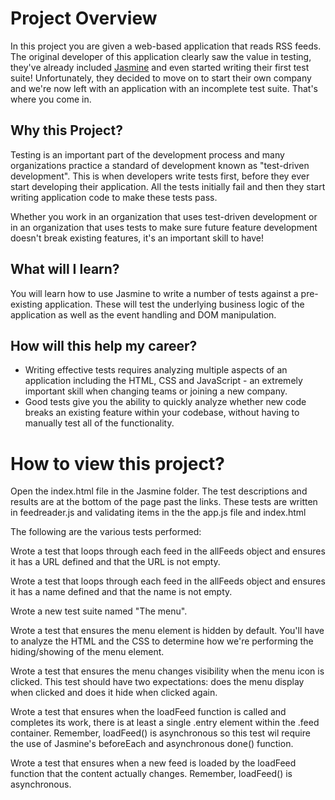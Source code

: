 # Project Overview

In this project you are given a web-based application that reads RSS feeds. The original developer of this application clearly saw the value in testing, they've already included [Jasmine](http://jasmine.github.io/) and even started writing their first test suite! Unfortunately, they decided to move on to start their own company and we're now left with an application with an incomplete test suite. That's where you come in.


## Why this Project?

Testing is an important part of the development process and many organizations practice a standard of development known as "test-driven development". This is when developers write tests first, before they ever start developing their application. All the tests initially fail and then they start writing application code to make these tests pass.

Whether you work in an organization that uses test-driven development or in an organization that uses tests to make sure future feature development doesn't break existing features, it's an important skill to have!


## What will I learn?

You will learn how to use Jasmine to write a number of tests against a pre-existing application. These will test the underlying business logic of the application as well as the event handling and DOM manipulation.


## How will this help my career?

* Writing effective tests requires analyzing multiple aspects of an application including the HTML, CSS and JavaScript - an extremely important skill when changing teams or joining a new company.
* Good tests give you the ability to quickly analyze whether new code breaks an existing feature within your codebase, without having to manually test all of the functionality.


# How to view this project?

  Open the index.html file in the Jasmine folder.  The test descriptions and results are at the bottom of the page past the links.
    These tests are written in feedreader.js and validating items in the the app.js file and index.html
    
The following are the various tests performed:

Wrote a test that loops through each feed in the allFeeds object and ensures it has a URL defined and that the URL is not empty.

Wrote a test that loops through each feed in the allFeeds object and ensures it has a name defined and that the name is not empty.

Wrote a new test suite named "The menu".

Wrote a test that ensures the menu element is hidden by default. You'll have to analyze the HTML and the CSS to determine how we're performing the hiding/showing of the menu element.

Wrote a test that ensures the menu changes visibility when the menu icon is clicked. This test should have two expectations: does the menu display when clicked and does it hide when clicked again.

Wrote a test that ensures when the loadFeed function is called and completes its work, there is at least a single .entry element within the .feed container. Remember, loadFeed() is asynchronous so this test wil require the use of Jasmine's beforeEach and asynchronous done() function.

Wrote a test that ensures when a new feed is loaded by the loadFeed function that the content actually changes. Remember, loadFeed() is asynchronous.


